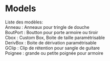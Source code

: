 # Models

Liste des modèles:</br>
  Anneau   : Anneaux pour tringle de douche</br>
  BoutPort : Boutton pour porte armoire ou tiroir</br>
  Cbox     : Custom Box, Boite de taille paramétrisable</br>
  DerivBox : Boite de dérivation paramétrisable</br>
  GClip    : Clip de rétention pour sangle de guitare</br>
  Poignee  : grande ou petite poignée pour armoire</br> 
